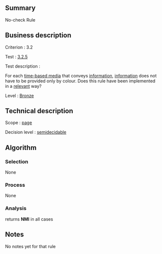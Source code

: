## Summary

No-check Rule

## Business description

Criterion : 3.2

Test : [3.2.5](http://www.accessiweb.org/index.php/accessiweb-22-english-version.html#test-3-2-5)

Test description :

For each [time-based media](http://www.accessiweb.org/index.php/glossary-76.html#mMediaTemp)
that conveys [information](http://www.accessiweb.org/index.php/glossary-76.html#mInfoCouleur), [information](http://www.accessiweb.org/index.php/glossary-76.html#mInfoCouleur) does not have to be provided only by colour. Does this rule have been implemented in a [relevant](http://www.accessiweb.org/index.php/glossary-76.html#mPertinence) way?

Level : [Bronze](/en/category/rules-design/accessiweb-11/level/bronze)

## Technical description

Scope : [page](/en/category/rules-design/accessiweb-11/scope/page)

Decision level :
[semidecidable](/en/category/rules-design/accessiweb-11/decision-level/semidecidable)

## Algorithm

### Selection

None

### Process

None

### Analysis

returns **NMI** in all cases

## Notes

No notes yet for that rule
